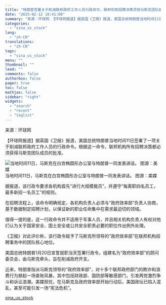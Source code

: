 ```yaml
---
title: "特朗普签署关于削减联邦政府工作人员行政命令，联邦机构招聘决策须获马斯克团队批准"
date: "2025-02-12 10:41:08"
summary: "来源：环球网 【环球网报道】据英国《卫报》报道，美国总统特朗普当地时间11日..."
categories:
  - "sina_us_stock"
lang:
  - "zh-CN"
translations:
  - "zh-CN"
tags:
  - "sina_us_stock"
menu: ""
thumbnail: ""
lead: ""
comments: false
authorbox: false
pager: true
toc: false
mathjax: false
sidebar: "right"
widgets:
  - "search"
  - "recent"
  - "taglist"
---
```


来源：环球网

【环球网报道】据英国《卫报》报道，美国总统特朗普当地时间11日签署了一项关于削减联邦政府工作人员的行政命令。根据这一命令，联邦机构所有招聘决策都必须获得马斯克团队成员的批准。

![当地时间11日，马斯克在白宫椭圆形办公室与特朗普一同发表讲话。 图源：美媒](//n.sinaimg.cn/sinakd20250212s/279/w640h439/20250212/8d7b-f48d16c4eb75051dd71b9e16f47b0d44.png)当地时间11日，马斯克在白宫椭圆形办公室与特朗普一同发表讲话。 图源：美媒 

据报道，该行政令要求各机构首先“进行大规模裁员”，并遵守“每离职四名员工，最多新招一名员工”的规则。

在招聘流程上，该命令明确规定，各机构负责人必须与“政府效率部”负责人协商，基于数据制定招聘计划，以保证新的职业任命集中在需求最迫切的领域。

值得一提的是，这一行政命令并不适用于军事人员，并且相关机构负责人有权对他们认为关乎国家安全、国土安全或公共安全职责必要的职位作出例外处理。

《卫报》对此评价称，该行政令赋予了马斯克所领导的“政府效率部”在联邦机构招聘事务中的团队核心地位。

美国总统特朗普1月20日宣誓就职当天签署行政令，组建名为“政府效率部”的顾问委员会，由马斯克牵头，旨在削减政府开支。

近来，特朗普指派马斯克领导的“政府效率部”，对十多个联邦政府部门的欺诈和浪费行为掀起一场查账风暴，其中包括财政部、国防部等敏感部门，引发两党激烈争斗和诉讼浪潮。美媒担忧，在马斯克及政府效率部开始行动后，美国政坛已陷入混乱，甚至可能引发一场“宪法危机”。

[sina_us_stock](https://finance.sina.com.cn/jjxw/2025-02-12/doc-inekevph1868778.shtml)
